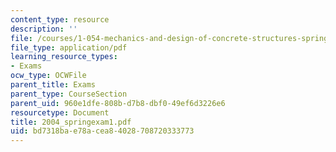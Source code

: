 ```yaml
---
content_type: resource
description: ''
file: /courses/1-054-mechanics-and-design-of-concrete-structures-spring-2004/bd7318bae78acea84028708720333773_2004_springexam1.pdf
file_type: application/pdf
learning_resource_types:
- Exams
ocw_type: OCWFile
parent_title: Exams
parent_type: CourseSection
parent_uid: 960e1dfe-808b-d7b8-dbf0-49ef6d3226e6
resourcetype: Document
title: 2004_springexam1.pdf
uid: bd7318ba-e78a-cea8-4028-708720333773
---
```

